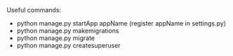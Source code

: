 Useful commands:
- python manage.py startApp appName
    (register appName in settings.py)
- python manage.py makemigrations
- python manage.py migrate
- python manage.py createsuperuser
